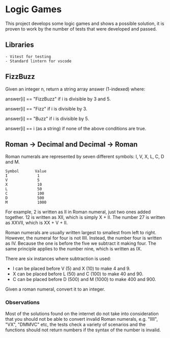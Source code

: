 # Logic Games
This project develops some logic games and shows a possible solution, it is proven to work by the number of tests that were developed and passed.
## Libraries
    - Vitest for testing
    - Standard lintern for vscode 

## FizzBuzz
Given an integer n, return a string array answer (1-indexed) where:

answer[i] == "FizzBuzz" if i is divisible by 3 and 5.


answer[i] == "Fizz" if i is divisible by 3.


answer[i] == "Buzz" if i is divisible by 5.


answer[i] == i (as a string) if none of the above conditions are true.

## Roman -> Decimal and Decimal -> Roman

Roman numerals are represented by seven different symbols: I, V, X, L, C, D and M.
```
Symbol       Value
I             1
V             5
X             10
L             50
C             100
D             500
M             1000
```
For example, 2 is written as II in Roman numeral, just two ones added together. 12 is written as XII, which is simply X + II. The number 27 is written as XXVII, which is XX + V + II.

Roman numerals are usually written largest to smallest from left to right. However, the numeral for four is not IIII. Instead, the number four is written as IV. Because the one is before the five we subtract it making four. The same principle applies to the number nine, which is written as IX. 

There are six instances where subtraction is used:

- I can be placed before V (5) and X (10) to make 4 and 9. 
- X can be placed before L (50) and C (100) to make 40 and 90. 
- C can be placed before D (500) and M (1000) to make 400 and 900.

Given a roman numeral, convert it to an integer.

### Observations
Most of the solutions found on the internet do not take into consideration that you should not be able to convert invalid Roman numerals, e.g. "IIII", "VX", "DMMVC" etc, the tests check a variety of scenarios and the functions should not return numbers if the syntax of the number is invalid.

